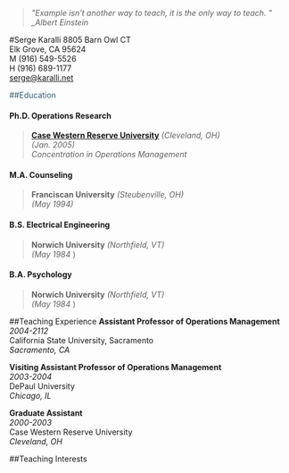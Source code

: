 > _"Example isn’t another way to teach, it is the only way to teach. "_ <cite> _Albert Einstein</cite>

#Serge Karalli
  8805 Barn Owl CT  
  Elk Grove, CA 95624  
  M (916) 549-5526  
  H (916) 689-1177  
  serge@karalli.net 

<font color="#325D72">##Education</font>
#### Ph.D. Operations Research ####
> **[Case Western Reserve University]** _(Cleveland, OH)_  
> _(Jan. 2005)_  
> _Concentration in Operations Management_
  
#### M.A. Counseling ####
> **Franciscan University** _(Steubenville, OH)_  
> _(May 1994)_  
  
#### B.S. Electrical Engineering ####
> **Norwich University** _(Northfield, VT)_  
> _(May 1984_ ) 

#### B.A. Psychology ####
> **Norwich University** _(Northfield, VT)_  
> _(May 1984_ ) 

##Teaching Experience
**Assistant Professor of Operations Management**  
_2004-2112_  
California State University, Sacramento  
_Sacramento, CA_  

**Visiting Assistant Professor of Operations Management**  
_2003-2004_   
DePaul University  
_Chicago, IL_  

**Graduate Assistant**  
_2000-2003_   
Case Western Reserve University  
_Cleveland, OH_  

##Teaching Interests



[Case Western Reserve University]: http://www.weatherhead.case.edu/        "Weatherhead School of Management"
[Franciscan University]: http://www.franciscan.edu/              "Franciscan University"
[Norwich University]: http://www.norwich.edu/                 "Norwich University"



